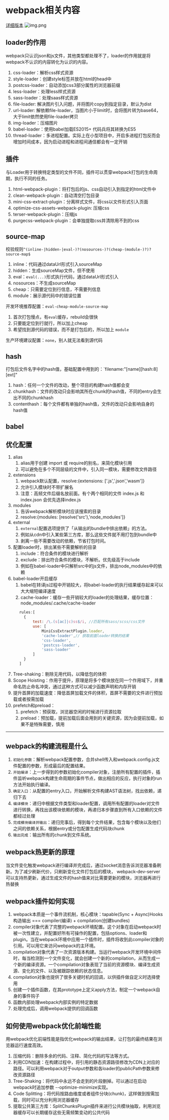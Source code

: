 # webpack相关内容
[详细版本](https://juejin.cn/post/6844904094281236487)
![img.png](../assets/imgs/vue/webpack_01.png)

## loader的作用
webpack只认识json和js文件，其他类型都处理不了，loader的作用就是将webpack不认识的内容转化为认识的内容。
1. css-loader：解析css样式资源
2. style-loader：创建style标签并放在html的head中
3. postcss-loader：自动添加css3部分属性的浏览器前缀
4. less-loader：处理less样式资源
5. sass-loader：处理saas样式资源
6. file-loader: 解决图片引入问题，并将图片copy到指定目录，默认为dist
7. url-loader: 解依赖file-loader，当图片小于limit时，会将图片转为base64，大于limit依然使用file-loader拷贝
8. img-loader：压缩图片
9. babel-loader：使用babel加载ES2015+ 代码兵将其转换为ES5
10. thread-loader：多进程配置。实际上在小型项目中，开启多进程打包反而会增加时间成本，因为启动进程和进程间通信都会有一定开销


## 插件
与Loader用于转换特定类型的文件不同，插件可以贯穿webpack打包的生命周期，执行不同的任务。

1. html-webpack-plugin：将打包后的js、css自动引入到指定的html文件中
2. clean-webpack-plugin：自动清空打包目录
3. mini-css-extract-plugin：分离样式文件，将css以文件形式引入页面
4. optimize-css-assets-webpack-plugin: 压缩css
5. terser-webpack-plugin：压缩js
6. purgecss-webpack-plugin：会单独提取css并清除用不到的css

## source-map
校验规则`^(inline-|hidden-|eval-)?(nosources-)?(cheap-(module-)?)?source-map$`
1. inline：代码通过dataUrl形式引入sourceMap
2. hidden：生成sourceMap文件，但不使用
3. eval：`eval(...)`形式执行代码，通过dataUrl形式引入
4. nosources：不生成sourceMap
5. cheap：只需要定位到行信息，不需要列信息
6. module：展示源代码中的错误位置

开发环境推荐配置：`eval-cheap-module-source-map`
1. 首次打包慢点，有`eval`缓存，rebuild会很快
2. 只要能定位到行就行，所以加上cheap
3. 希望找到源代码的错误，而不是打包后的，所以加上 `module`

生产环境建议配置：`none`，别人就无法看到源代码

## hash
打包后文件名字中的hash值，基础配置中用到的：`filename:"[name][hash:8][ext]"

1. hash：任何一个文件的改动，整个项目的构建hash值都会变
2. chunkhash：文件的改动只会影响其所在chunk的hash值，不同的entry会生出不同的chunkhash
3. contenthash：每个文件都有单独的hash值，文件的改动只会影响自身的hash值


## babel

## 优化配置
1. alias
   1. alias用于创建 import 或 require的别名，来简化模块引用
   2. 可以避免在多个不同层级的文件中，引入同一模块，需要修改文件路径
2. extensions
   1. webpack默认配置，resolve:{extensions: ['.js','.json','wasm']}
   2. 允许引入模块时不带扩展名
   3. 注意：高频文件后缀名放前面。有个两个相同的文件 index.js 和 index.json 会优先选择index.js
3. modules
   1. 告诉webpack解析模块时应该搜索的目录
   2. resolve:{modules: [resolve('src'),'node_modules']}
4. external
   1. `external`配置选项提供了「从输出的bundle中排出依赖」的方法。
   2. 例如从cdn中引入某些第三方库，那么这些文件就不用打包到bundle中
   3. 剥离一些不需要改动的依赖，节省打包时间。
5. 配置loader时，排出某些不需要解析的目录
   1. include：符合条件的模块进行解析
   2. exclude：排出符合条件的模块，不解析。优先级高于include
   3. 例如在babel-loader中只解析src中的js文件，排出node_modules中的依赖
6. babel-loader开启缓存
   1. babel在转译js过程中开销较大，将babel-loader的执行结果缓存起来可以大大缩短编译速度
   2. cache-loader：缓存一些开销较大的loader的处理结果，缓存位置：node_modules/.cache/cache-loader
```javascript 
      rules:[
        {
            test: /\.(s[ac]|c)ss$/i, //匹配所有sass/scss/css文件
            use: [
                MiniCssExtractPlugin.loader,
                'cache-loader',// 获取前面loader转换的结果
                'css-loader',
                'postcss-loader',
                'sass-loader'
            ]
        }
      ]
```
7. Tree-shaking：剔除无用代码，以降低包的体积    
8. Scope Hoisting：作用于提升，原理是将多个模块放在同一个作用域下，并重命名防止命名冲突，通过这种方式可以减少函数声明和内存开销
9. 提升首屏的加载速度：降低首屏加载文件的体积，首屏不需要的文件进行预加载或者按需加载
10. prefetch和preload：
    1. prefetch：预获取，浏览器空闲的时候进行资源拉取
    2. preload：预加载，提前加载后面会用到的关键资源，因为会提前加载，如果不是特殊需要，慎用


*****************************************

## webpack的构建流程是什么
1. `初始化参数`：解析webpack配置参数，合并shell传入和webpack.config.js文件配置的参数，形成最后的配置结果。
2. `开始编译`：上一步得到的参数初始化compiler对象，注册所有配置的插件，插件监听webpack构建生命周期的事件节点，做出相应的反应，执行对象的run方法开始执行编译。
3. `确定入口`：从配置的entry入口，开始解析文件构建AST语法树，找出依赖，递归下去
4. `编译模块`：递归中根据文件类型和loader配置，调用所有配置的loader对文件进行转换，再找出该模块依赖的模块，再递归本步骤直到所有入口依赖的文件都经过处理
5. `完成模块编译并输出`：递归完事后，得到每个文件结果，包含每个模块以及他们之间的依赖关系，根据entry或分包配置生成代码块chunk
6. `输出完成`：输出所有的chunk到文件系统。

## webpack热更新的原理
当文件变化触发webpack进行编译并完成后，通过socket消息告诉浏览器准备刷新。为了减少刷新代价，只刷新变化文件打包后的模块，
webpack-dev-server可以支持热更新，通过生成文件的hash值来对比需要更新的模块，浏览器再进行热替换

## webpack插件如何实现
1. webpack本质是一个事件流机制，核心模块：tapable(Sync + Async)Hooks 构造输出 === compiler(编译) + compilation(创建bundles)
2. compiler对象代表了完整的webpack环境配置。这个对象在启动webpack时被一次性建立，并配置好所有可操作的配置，包括options、loader和plugin。当在webpack环境中应用一个插件时，插件将收到此compiler对象的引用。可以用它来访问webpack的主环境。
3. compilation对象代表了一次资源版本构建。当运行webpack开发环境中间件时，每当检测到一个文件变化，就会创建一个新的compilation，从而生成一个新的编译资源。一个compilation对象表现了当前的资源模块、编译生成资源、变化的文件、以及被跟踪依赖的状态信息。
4. compilation对象也提供了很多关键时机的回调，以供插件做自定义时选择使用
5. 创建一个插件函数，在其prototype上定义apply方法，制定一个webpack自身的事件钩子
6. 函数内部处理webpack内部实例的特定数据
7. 处理完成后，调用webpack提供的回调函数

## 如何使用webpack优化前端性能
用webpack优化前端性能是指优化webpack的输出结果，让打包的最终结果在浏览器运行速度高效。
1. 压缩代码：删除多余的代码、注释、简化代码的写法等方式。
2. 利用CDN加速：在构建过程中，将引用的静态资源路径修改为CDN上对应的路径。可以利用webpack对于output参数和各loader的publicPath参数来修改资源路径
3. Tree-Shaking：将代码中永远不会走到的片段删掉。可以通过在启动webpack时追加参数 --optimize-minimize实现。
4. Code Splitting：将代码按路由维度或者组件分块(chunk)，这样做到按需加载，同时可以充分利用浏览器缓存
5. 提取公共第三方库：SplitChunksPlugin插件来进行公共模块抽取，利用浏览器缓存可以长期缓存这些无需频繁变动的公共代码